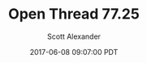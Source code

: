 ---
layout: podcast
title: "Open Thread 77.25"
author: Scott Alexander
description: https://slatestarcodex.com/2017/06/08/open-thread-77-25/
date: 2017-06-08 09:07:00 PDT
length: 88997
duration: 22
guid: open-thread-77-25
---